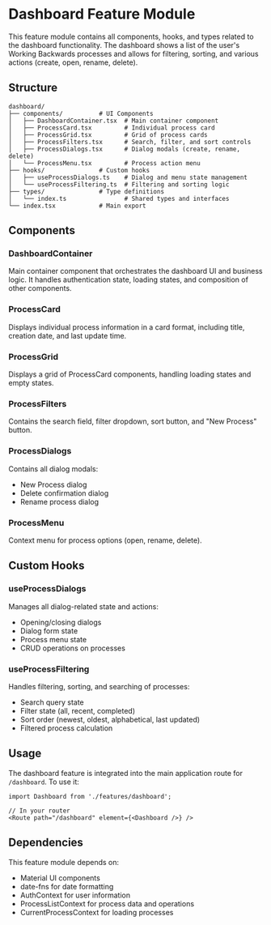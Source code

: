 # Dashboard Feature Module

This feature module contains all components, hooks, and types related to the dashboard functionality. The dashboard shows a list of the user's Working Backwards processes and allows for filtering, sorting, and various actions (create, open, rename, delete).

## Structure

```
dashboard/
├── components/          # UI Components
│   ├── DashboardContainer.tsx  # Main container component
│   ├── ProcessCard.tsx         # Individual process card
│   ├── ProcessGrid.tsx         # Grid of process cards
│   ├── ProcessFilters.tsx      # Search, filter, and sort controls
│   ├── ProcessDialogs.tsx      # Dialog modals (create, rename, delete)
│   └── ProcessMenu.tsx         # Process action menu
├── hooks/               # Custom hooks
│   ├── useProcessDialogs.ts    # Dialog and menu state management
│   └── useProcessFiltering.ts  # Filtering and sorting logic
├── types/               # Type definitions
│   └── index.ts                # Shared types and interfaces
└── index.tsx            # Main export
```

## Components

### DashboardContainer

Main container component that orchestrates the dashboard UI and business logic. It handles authentication state, loading states, and composition of other components.

### ProcessCard

Displays individual process information in a card format, including title, creation date, and last update time.

### ProcessGrid

Displays a grid of ProcessCard components, handling loading states and empty states.

### ProcessFilters

Contains the search field, filter dropdown, sort button, and "New Process" button.

### ProcessDialogs

Contains all dialog modals:
- New Process dialog
- Delete confirmation dialog
- Rename process dialog

### ProcessMenu

Context menu for process options (open, rename, delete).

## Custom Hooks

### useProcessDialogs

Manages all dialog-related state and actions:
- Opening/closing dialogs
- Dialog form state
- Process menu state
- CRUD operations on processes

### useProcessFiltering

Handles filtering, sorting, and searching of processes:
- Search query state
- Filter state (all, recent, completed)
- Sort order (newest, oldest, alphabetical, last updated)
- Filtered process calculation

## Usage

The dashboard feature is integrated into the main application route for `/dashboard`. To use it:

```tsx
import Dashboard from './features/dashboard';

// In your router
<Route path="/dashboard" element={<Dashboard />} />
```

## Dependencies

This feature module depends on:
- Material UI components
- date-fns for date formatting
- AuthContext for user information
- ProcessListContext for process data and operations
- CurrentProcessContext for loading processes 